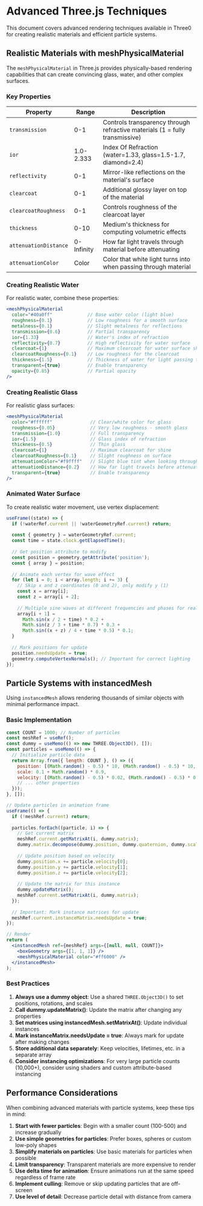 # Advanced Three.js Techniques

This document covers advanced rendering techniques available in Three0 for creating realistic materials and efficient particle systems.

## Realistic Materials with meshPhysicalMaterial

The `meshPhysicalMaterial` in Three.js provides physically-based rendering capabilities that can create convincing glass, water, and other complex surfaces.

### Key Properties

| Property | Range | Description |
|----------|-------|-------------|
| `transmission` | 0-1 | Controls transparency through refractive materials (1 = fully transmissive) |
| `ior` | 1.0-2.333 | Index Of Refraction (water=1.33, glass=1.5-1.7, diamond=2.4) |
| `reflectivity` | 0-1 | Mirror-like reflections on the material's surface |
| `clearcoat` | 0-1 | Additional glossy layer on top of the material |
| `clearcoatRoughness` | 0-1 | Controls roughness of the clearcoat layer |
| `thickness` | 0-10 | Medium's thickness for computing volumetric effects |
| `attenuationDistance` | 0-Infinity | How far light travels through material before attenuating |
| `attenuationColor` | Color | Color that white light turns into when passing through material |

### Creating Realistic Water

For realistic water, combine these properties:

```jsx
<meshPhysicalMaterial 
  color="#40a0ff"             // Base water color (light blue)
  roughness={0.1}             // Low roughness for a smooth surface
  metalness={0.1}             // Slight metalness for reflections
  transmission={0.6}          // Partial transparency
  ior={1.33}                  // Water's index of refraction
  reflectivity={0.7}          // High reflectivity for water surface
  clearcoat={1}               // Maximum clearcoat for water surface shine
  clearcoatRoughness={0.1}    // Low roughness for the clearcoat
  thickness={1.5}             // Thickness of water for light passing through
  transparent={true}          // Enable transparency
  opacity={0.85}              // Partial opacity
/>
```

### Creating Realistic Glass

For realistic glass surfaces:

```jsx
<meshPhysicalMaterial 
  color="#ffffff"              // Clear/white color for glass
  roughness={0.05}             // Very low roughness - smooth glass
  transmission={1.0}           // Full transparency
  ior={1.5}                    // Glass index of refraction
  thickness={0.5}              // Thin glass
  clearcoat={1}                // Maximum clearcoat for shine
  clearcoatRoughness={0.1}     // Slight roughness on surface
  attenuationColor="#f9ffff"   // Slight blue tint when looking through thick portions
  attenuationDistance={0.2}    // How far light travels before attenuating
  transparent={true}           // Enable transparency
/>
```

### Animated Water Surface

To create realistic water movement, use vertex displacement:

```jsx
useFrame((state) => {
  if (!waterRef.current || !waterGeometryRef.current) return;
  
  const { geometry } = waterGeometryRef.current;
  const time = state.clock.getElapsedTime();
  
  // Get position attribute to modify
  const position = geometry.getAttribute('position');
  const { array } = position;
  
  // Animate each vertex for wave effect
  for (let i = 0; i < array.length; i += 3) {
    // Skip x and z coordinates (0 and 2), only modify y (1)
    const x = array[i];
    const z = array[i + 2];
    
    // Multiple sine waves at different frequencies and phases for realism
    array[i + 1] = 
      Math.sin(x / 2 + time) * 0.2 + 
      Math.sin(z / 3 + time * 0.7) * 0.3 + 
      Math.sin((x + z) / 4 + time * 0.5) * 0.1;
  }
  
  // Mark positions for update
  position.needsUpdate = true;
  geometry.computeVertexNormals(); // Important for correct lighting
});
```

## Particle Systems with instancedMesh

Using `instancedMesh` allows rendering thousands of similar objects with minimal performance impact.

### Basic Implementation

```jsx
const COUNT = 1000; // Number of particles
const meshRef = useRef();
const dummy = useMemo(() => new THREE.Object3D(), []);
const particles = useMemo(() => {
  // Initialize particle data
  return Array.from({ length: COUNT }, () => ({
    position: [(Math.random() - 0.5) * 10, (Math.random() - 0.5) * 10, (Math.random() - 0.5) * 10],
    scale: 0.1 + Math.random() * 0.9,
    velocity: [(Math.random() - 0.5) * 0.02, (Math.random() - 0.5) * 0.02, (Math.random() - 0.5) * 0.02],
    // ... other properties
  }));
}, []);

// Update particles in animation frame
useFrame(() => {
  if (!meshRef.current) return;
  
  particles.forEach((particle, i) => {
    // Get current matrix
    meshRef.current.getMatrixAt(i, dummy.matrix);
    dummy.matrix.decompose(dummy.position, dummy.quaternion, dummy.scale);
    
    // Update position based on velocity
    dummy.position.x += particle.velocity[0];
    dummy.position.y += particle.velocity[1];
    dummy.position.z += particle.velocity[2];
    
    // Update the matrix for this instance
    dummy.updateMatrix();
    meshRef.current.setMatrixAt(i, dummy.matrix);
  });
  
  // Important: Mark instance matrices for update
  meshRef.current.instanceMatrix.needsUpdate = true;
});

// Render
return (
  <instancedMesh ref={meshRef} args={[null, null, COUNT]}>
    <boxGeometry args={[1, 1, 1]} />
    <meshPhysicalMaterial color="#ff6000" />
  </instancedMesh>
);
```

### Best Practices

1. **Always use a dummy object**: Use a shared `THREE.Object3D()` to set positions, rotations, and scales
2. **Call dummy.updateMatrix()**: Update the matrix after changing any properties
3. **Set matrices using instancedMesh.setMatrixAt()**: Update individual instances
4. **Mark instanceMatrix.needsUpdate = true**: Always mark for update after making changes
5. **Store additional data separately**: Keep velocities, lifetimes, etc. in a separate array
6. **Consider instancing optimizations**: For very large particle counts (10,000+), consider using shaders and custom attribute-based instancing

## Performance Considerations

When combining advanced materials with particle systems, keep these tips in mind:

1. **Start with fewer particles**: Begin with a smaller count (100-500) and increase gradually
2. **Use simple geometries for particles**: Prefer boxes, spheres or custom low-poly shapes
3. **Simplify materials on particles**: Use basic materials for particles when possible
4. **Limit transparency**: Transparent materials are more expensive to render
5. **Use delta time for animation**: Ensure animations run at the same speed regardless of frame rate
6. **Implement culling**: Remove or skip updating particles that are off-screen
7. **Use level of detail**: Decrease particle detail with distance from camera 